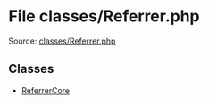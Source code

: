 File classes/Referrer.php
=========

Source: [classes/Referrer.php](https://github.com/PrestaShop/PrestaShop/blob/1.5.3.0/classes/Referrer.php)


Classes
-------

* [ReferrerCore](class.ReferrerCore.md)

